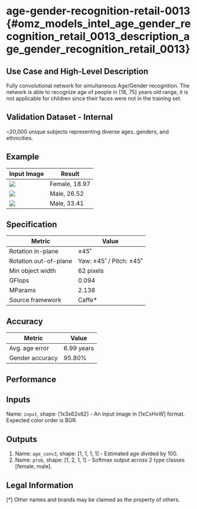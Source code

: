 # age-gender-recognition-retail-0013 {#omz_models_intel_age_gender_recognition_retail_0013_description_age_gender_recognition_retail_0013}

## Use Case and High-Level Description

Fully convolutional network for simultaneous Age/Gender recognition. The network
is able to recognize age of people in [18, 75] years old range, it is not
applicable for children since their faces were not in the training set.

## Validation Dataset - Internal

~20,000 unique subjects representing diverse ages, genders, and ethnicities.

## Example

| Input Image                                   | Result        |
|-----------------------------------------------|---------------|
| ![](./age-gender-recognition-retail-0001.jpg) | Female, 18.97 |
| ![](./age-gender-recognition-retail-0002.png) | Male, 26.52   |
| ![](./age-gender-recognition-retail-0003.png) | Male, 33.41   |

## Specification

| Metric                | Value                   |
|-----------------------|-------------------------|
| Rotation in-plane     | ±45˚                    |
| Rotation out-of-plane | Yaw: ±45˚ / Pitch: ±45˚ |
| Min object width      | 62 pixels               |
| GFlops                | 0.094                   |
| MParams               | 2.138                   |
| Source framework      | Caffe*                  |

## Accuracy

| Metric          | Value      |
|-----------------|------------|
| Avg. age error  | 6.99 years |
| Gender accuracy |     95.80% |

## Performance

## Inputs

Name: `input`, shape: [1x3x62x62] - An input image in [1xCxHxW] format. Expected color order is BGR.

## Outputs

1. Name: `age_conv3`, shape: [1, 1, 1, 1] - Estimated age divided by 100.
2. Name: `prob`, shape: [1, 2, 1, 1] - Softmax output across 2 type classes [female, male].

## Legal Information
[*] Other names and brands may be claimed as the property of others.
